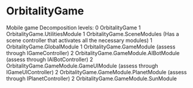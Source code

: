 # OrbitalityGame
Mobile game
Decomposition levels:
0 OrbitalityGame
1 OrbitalityGame.UtilitiesModule
1 OrbitalityGame.SceneModules (Has a scene controller that activates all the necessary modules)
1 OrbitalityGame.GlobalModule 
1 OrbitalityGame.GameModule (assess through IGameController)
2 OrbitalityGame.GameModule.AIBotModule (assess through IAIBotController)
2 OrbitalityGame.GameModule.GameUIModule (assess through IGameUIController)
2 OrbitalityGame.GameModule.PlanetModule (assess through IPlanetController)
2 OrbitalityGame.GameModule.SunModule
